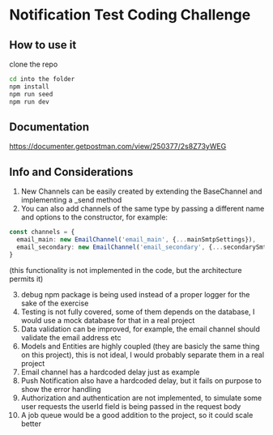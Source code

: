 # Notification Test Coding Challenge

## How to use it

clone the repo

```bash
cd into the folder
npm install
npm run seed
npm run dev
```

## Documentation

https://documenter.getpostman.com/view/250377/2s8Z73yWEG

## Info and Considerations

1. New Channels can be easily created by extending the BaseChannel and implementing a _send method
2. You can also add channels of the same type by passing a different name and options to the constructor, for example:

```ts
const channels = {
  email_main: new EmailChannel('email_main', {...mainSmtpSettings}),
  email_secondary: new EmailChannel('email_secondary', {...secondarySmtpSettings})
} 
```
(this functionality is not implemented in the code, but the architecture permits it)

3. debug npm package is being used instead of a proper logger for the sake of the exercise
4. Testing is not fully covered, some of them depends on the database, I would use a mock database for that in a real project
5. Data validation can be improved, for example, the email channel should validate the email address etc
6. Models and Entities are highly coupled (they are basicly the same thing on this project), this is not ideal, I would probably separate them in a real project
7. Email channel has a hardcoded delay just as example
8. Push Notification also have a hardcoded delay, but it fails on purpose to show the error handling
9. Authorization and authentication are not implemented, to simulate some user requests the userId field is being passed in the request body
10. A job queue would be a good addition to the project, so it could scale better
